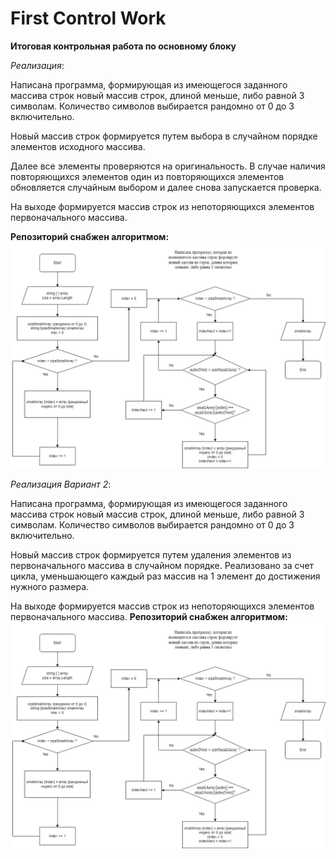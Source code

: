 # First Control Work
__Итоговая контрольная работа по основному блоку__

_Реализация_:

Написана программа, формирующая из имеющегося заданного массива строк новый массив строк, длиной меньше, либо равной 3 символам.
Количество символов выбирается рандомно от 0 до 3 включительно.

Новый массив строк формируется путем выбора в случайном порядке элементов исходного массива.
 
Далее все элементы проверяются на оригинальность. В случае наличия повторяющихся элементов один из повторяющихся элементов обновляется случайным выбором и далее снова запускается проверка.


На выходе формируется массив строк из непоторяющихся элементов 
первоначального массива.

__Репозиторий снабжен алгоритмом:__
![Скрин](/Algorithm.png)

_Реализация Вариант 2_:

Написана программа, формирующая из имеющегося заданного массива строк новый массив строк, длиной меньше, либо равной 3 символам.
Количество символов выбирается рандомно от 0 до 3 включительно.

Новый массив строк формируется путем удаления элементов из первоначального массива в случайном порядке.
Реализовано за счет цикла, уменьшающего каждый раз массив на 1 элемент до достижения нужного размера.
 
На выходе формируется массив строк из непоторяющихся элементов 
первоначального массива.
__Репозиторий снабжен алгоритмом:__
![Скрин](/AlgorithmVar2.png)
